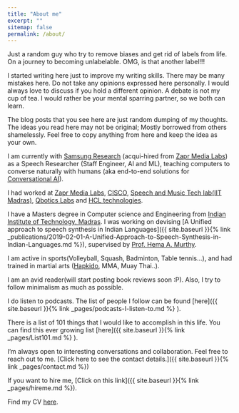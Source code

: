 ```yaml
---
title: "About me"
excerpt: ""
sitemap: false
permalink: /about/
---
```


Just a random guy who try to remove biases and get rid of labels from life. On a journey to becoming unlabelable. OMG, is that another label!!!

I started writing here just to improve my writing skills. There may be many mistakes here. Do not take any opinions expressed here personally. I would always love to discuss if you hold a different opinion. A debate is not my cup of tea. I would rather be your mental sparring partner, so we both can learn.

The blog posts that you see here are just random dumping of my thoughts. The ideas you read here may not be original; Mostly borrowed from others shamelessly. Feel free to copy anything from here and keep the idea as your own.

I am currently with [Samsung Research](https://research.samsung.com/sri-b) (acqui-hired from [Zapr Media Labs](https://www.zapr.in/)) as a Speech Researcher (Staff Engineer, AI and ML), teaching computers to converse naturally with humans (aka end-to-end solutions for [Conversational AI](https://www.google.com/search?q=define%3A+conversational+AI)).

I had worked at [Zapr Media Labs](https://www.zapr.in/), [CISCO](https://www.cisco.com/), [Speech and Music Tech lab(IIT Madras)](https://www.iitm.ac.in/donlab/tts/), [Qbotics Labs](https://qboticslabs.com/) and [HCL technologies](https://www.hcltech.com/).


I have a Masters degree in Computer science and Engineering from [Indian Institute of Technology, Madras](https://www.iitm.ac.in/). I was working on devising [A Unified approach to speech synthesis in Indian Languages]({{ site.baseurl }}{% link  _publications/2019-02-01-A-Unified-Approach-to-Speech-Synthesis-in-Indian-Languages.md %}), supervised by [Prof. Hema A. Murthy](https://www.cse.iitm.ac.in/~hema/).


I am active in sports(Volleyball, Squash, Badminton, Table tennis...), and had trained in martial arts ([Hapkido](http://www.ae.iitm.ac.in/~murgi/hapkido/), MMA, Muay Thai..).

I am an avid reader(will start posting book reviews soon :P). Also, I try to follow minimalism as much as possible.

I do listen to podcasts. The list of people I follow can be found [here]({{ site.baseurl }}{% link  _pages/podcasts-I-listen-to.md %} ).

There is a list of 101 things that I would like to accomplish in this life. You can find this ever growing list [here]({{ site.baseurl }}{% link  _pages/List101.md %} ).

I’m always open to interesting conversations and collaboration. Feel free to reach out to me. [Click here to see the contact details.]({{ site.baseurl }}{% link  _pages/contact.md %})

If you want to hire me, [Click on this link]({{ site.baseurl }}{% link  _pages/hireme.md %}).

Find my CV [here](/assets/docs/Arun_2022.pdf).
